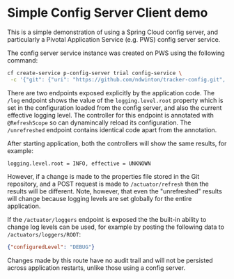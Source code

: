 # Simple Config Server Client demo

This is a simple demonstration of using a Spring Cloud config server,
and particularly a Pivotal Application Service (e.g. PWS) config server
service.

The config server service instance was created on PWS using the
following command:

```bash
cf create-service p-config-server trial config-service \
 -c '{"git": {"uri": "https://github.com/ndwinton/tracker-config.git", "label": "master"}}'
```

There are two endpoints exposed explicitly by the application code.
The `/log` endpoint shows the value of the `logging.level.root` property
which is set in the configuration loaded from the config server, and
also the current effective logging level.
The controller for this endpoint is annotated with `@RefreshScope` so
can dynamincally reload its configuration.
The `/unrefreshed` endpoint contains identical code apart from the
annotation.

After starting application, both the controllers will show the same results,
for example:
```text
logging.level.root = INFO, effective = UNKNOWN
```

However, if a change is made to the properties file stored in the 
Git repository, and a POST request is made to `/actuator/refresh` then
the results will be different.
Note, however, that even the "unrefreshed" results will change because
logging levels are set globally for the entire application.

If the `/actuator/loggers` endpoint is exposed the the built-in ability
to change log levels can be used, for example by posting the following
data to `/actuators/loggers/ROOT`:
```json
{"configuredLevel": "DEBUG"}
```
Changes made by this route have no audit trail and will not be persisted
across application restarts, unlike those using a config server.